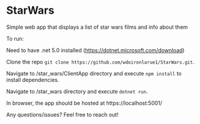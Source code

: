 # StarWars

Simple web app that displays a list of star wars films and info about them

To run:

Need to have .net 5.0 installed (https://dotnet.microsoft.com/download)

Clone the repo `git clone https://github.com/wdoironlarue1/StarWars.git`.

Navigate to /star_wars/ClientApp directory and execute `npm install` to install dependencies.

Navigate to /star_wars directory and execute `dotnet run`.

In browser, the app should be hosted at https://localhost:5001/

Any questions/issues? Feel free to reach out!
